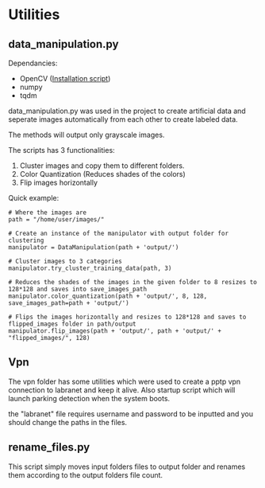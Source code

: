 # Utilities

## data_manipulation.py
Dependancies:    

 * OpenCV ([Installation script](https://github.com/MystiCons/AIScouts/blob/master/InstallScripts/OpenCV_install_script.sh))    
 * numpy    
 * tqdm    

data_manipulation.py was used in the project to create artificial data and seperate images automatically from each other to create labeled data.    

The methods will output only grayscale images. 

The scripts has 3 functionalities:   
1. Cluster images and copy them to different folders.   
2. Color Quantization (Reduces shades of the colors)    
3. Flip images horizontally    

Quick example:    
```
# Where the images are
path = "/home/user/images/"

# Create an instance of the manipulator with output folder for clustering
manipulator = DataManipulation(path + 'output/')

# Cluster images to 3 categories
manipulator.try_cluster_training_data(path, 3)

# Reduces the shades of the images in the given folder to 8 resizes to 128*128 and saves into save_images_path
manipulator.color_quantization(path + 'output/', 8, 128, save_images_path=path + 'output/')

# Flips the images horizontally and resizes to 128*128 and saves to flipped_images folder in path/output
manipulator.flip_images(path + 'output/', path + 'output/' + "flipped_images/", 128)

```

## Vpn

The vpn folder has some utilities which were used to create a pptp vpn connection to labranet and keep it alive. Also startup script which will launch parking detection when the system boots.

the "labranet" file requires username and password to be inputted and you should change the paths in the files.

## rename_files.py
This script simply moves input folders files to output folder and renames them according to the output folders file count. 
